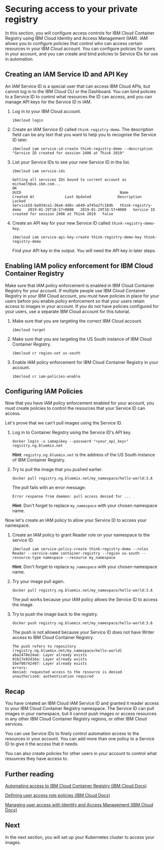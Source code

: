 # Securing access to your private registry

In this section, you will configure access controls for IBM Cloud Container Registry using IBM Cloud Identity and Access Management (IAM). IAM allows you to configure policies that control who can access certain resources in your IBM Cloud account. You can configure policies for users in your account, and you can create and bind policies to Service IDs for use in automation.

## Creating an IAM Service ID and API Key

An IAM Service ID is a special user that can access IBM Cloud APIs, but cannot log in to the IBM Cloud CLI or the Dashboard. You can bind policies to a Service ID to control what resources the ID can access, and you can manage API keys for the Service ID in IAM.

1. Log in to your IBM Cloud account.

    `ibmcloud login`

2. Create an IAM Service ID called `think-registry-demo`. The description field can be any text that you want to help you to recognise the Service ID later.

    `ibmcloud iam service-id-create think-registry-demo --description "Service ID created for session 2406 at Think 2019"`

3. List your Service IDs to see your new Service ID in the list.

    `ibmcloud iam service-ids`
    ```text
    Getting all services IDs bound to current account as michaelh@uk.ibm.com...
    OK
    UUID                                             Name                  Created At              Last Updated            Description                                         Locked
    ServiceId-ba934ca1-36a4-4d6c-a649-af45a2fc184b   think-registry-demo   2019-01-29T10:57+0000   2019-01-29T10:57+0000   Service ID created for session 2406 at Think 2019   false
    ```

4. Create an API key for your new Service ID called `think-registry-demo-key`.

    `ibmcloud iam service-api-key-create think-registry-demo-key think-registry-demo`

    Find your API key in the output. You will need the API key in later steps.

## Enabling IAM policy enforcement for IBM Cloud Container Registry

Make sure that IAM policy enforcement is enabled in IBM Cloud Container Registry for your account. If multiple people use IBM Cloud Container Registry in your IBM Cloud account, you must have policies in place for your users before you enable policy enforcement so that your users retain access to images in your account. If you do not have policies configured for your users, use a separate IBM Cloud account for this tutorial.

1. Make sure that you are targeting the correct IBM Cloud account.

    `ibmcloud target`

2. Make sure that you are targeting the US South instance of IBM Cloud Container Registry.

    `ibmcloud cr region-set us-south`

3. Enable IAM policy enforcement for IBM Cloud Container Registry in your account.

    `ibmcloud cr iam-policies-enable`

## Configuring IAM Policies

Now that you have IAM policy enforcement enabled for your account, you must create policies to control the resources that your Service ID can access.

Let's prove that we can't pull images using the Service ID.

1. Log in to Container Registry using the Service ID's API key.

    `docker login -u iamapikey --password "<your_api_key>" registry.ng.bluemix.net`

    **Hint**: `registry.ng.bluemix.net` is the address of the US South instance of IBM Container Registry.

2. Try to pull the image that you pushed earlier.

    `docker pull registry.ng.bluemix.net/my_namespace/hello-world:3.6`

    The pull fails with an error message:

    `Error response from daemon: pull access denied for ...`

    **Hint**: Don't forget to replace `my_namespace` with your chosen namespace name.

Now let's create an IAM policy to allow your Service ID to access your namespace.

1. Create an IAM policy to grant Reader role on your namespace to the service ID.

    `ibmcloud iam service-policy-create think-registry-demo --roles Reader --service-name container-registry --region us-south --resource-type namespace --resource my_namespace`

    **Hint**: Don't forget to replace `my_namespace` with your chosen namespace name.

2. Try your image pull again.

    `docker pull registry.ng.bluemix.net/my_namespace/hello-world:3.6`

    The pull works because your IAM policy allows the Service ID to access the image.

3. Try to push the image back to the registry.

    `docker push registry.ng.bluemix.net/my_namespace/hello-world:3.6`

    The push is not allowed because your Service ID does not have Writer access to IBM Cloud Container Registry.

    ```example
    The push refers to repository [registry.ng.bluemix.net/my_namespace/hello-world]
    aba2478e24ae: Layer already exists
    01b17e92d16a: Layer already exists
    5bef08742407: Layer already exists
    errors:
    denied: requested access to the resource is denied
    unauthorized: authentication required
    ```

## Recap

You have created an IBM Cloud IAM Service ID and granted it reader access to your IBM Cloud Container Registry namespace. The Service ID can pull images in your namespace, but it cannot push images or access resources in any other IBM Cloud Container Registry regions, or other IBM Cloud services.

You can use Service IDs to finely control automation access to the resources in your account. You can add more than one policy to a Service ID to give it the access that it needs.

You can also create policies for other users in your account to control what resources they have access to.

## Further reading

[Automating access to IBM Cloud Container Registry (IBM Cloud Docs)](https://console.bluemix.net/docs/services/Registry/registry_tokens.html#registry_access)

[Defining user access role policies (IBM Cloud Docs)](https://console.bluemix.net/docs/services/Registry/registry_users.html#user)

[Managing user access with Identity and Access Management (IBM Cloud Docs)](https://console.bluemix.net/docs/services/Registry/iam.html#iam)

## Next

In the next section, you will set up your Kubernetes cluster to access your images.
